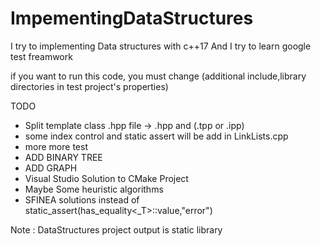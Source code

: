 # ImpementingDataStructures

I try to implementing Data structures with c++17 And I try to learn google test freamwork

if you want to run this code, you must change (additional include,library directories in test project's properties)

TODO
  * Split template class .hpp file -> .hpp and (.tpp or .ipp) 
  * some index control and static assert will be add in LinkLists.cpp
  * more more test
  * ADD BINARY TREE
  * ADD GRAPH
  * Visual Studio Solution to CMake Project
  * Maybe Some heuristic algorithms
  * SFINEA solutions instead of static_assert(has_equality<_T>::value,"error")  
 
Note : DataStructures project output is static library 
